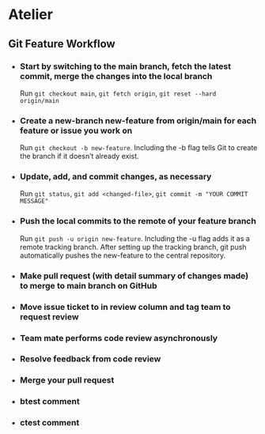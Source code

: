 # Atelier

## Git Feature Workflow
  * ### Start by switching to the main branch, fetch the latest commit, merge the changes into the local branch
      Run
      `git checkout main`,
      `git fetch origin`,
      `git reset --hard origin/main`
  * ### Create a new-branch new-feature from origin/main for each feature or issue you work on
      Run `git checkout -b new-feature`. Including the -b flag tells Git to create the branch if it doesn’t already exist.
  * ### Update, add, and commit changes, as necessary
      Run `git status`,
      `git add <changed-file>`,
      `git commit -m "YOUR COMMIT MESSAGE"`
  * ### Push the local commits to the remote of your feature branch
      Run `git push -u origin new-feature`. Including the -u flag adds it as a remote tracking branch. After setting up the tracking branch, git push  automatically pushes the new-feature to the central repository.
  * ### Make pull request (with detail summary of changes made) to merge to main branch on GitHub
  * ### Move issue ticket to in review column and tag team to request review
  * ### Team mate performs code review asynchronously
  * ### Resolve feedback from code review
  * ### Merge your pull request

 * ### btest comment

 * ### ctest comment
